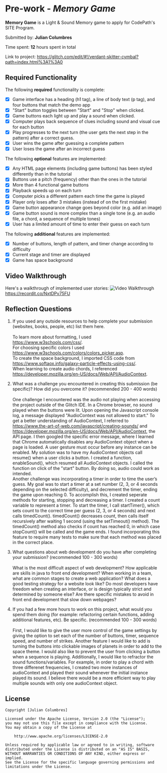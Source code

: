 # Pre-work - *Memory Game*

**Memory Game** is a Light & Sound Memory game to apply for CodePath's SITE Program. 

Submitted by: **Julian Columbres**

Time spent: **12** hours spent in total

Link to project: https://glitch.com/edit/#!/verdant-skitter-cymbal?path=index.html%3A1%3A0

## Required Functionality

The following **required** functionality is complete:

* [x] Game interface has a heading (h1 tag), a line of body text (p tag), and four buttons that match the demo app
* [x] "Start" button toggles between "Start" and "Stop" when clicked. 
* [x] Game buttons each light up and play a sound when clicked. 
* [x] Computer plays back sequence of clues including sound and visual cue for each button
* [x] Play progresses to the next turn (the user gets the next step in the pattern) after a correct guess. 
* [x] User wins the game after guessing a complete pattern
* [x] User loses the game after an incorrect guess

The following **optional** features are implemented:

* [x] Any HTML page elements (including game buttons) has been styled differently than in the tutorial
* [x] Buttons use a pitch (frequency) other than the ones in the tutorial
* [x] More than 4 functional game buttons
* [x] Playback speeds up on each turn
* [x] Computer picks a different pattern each time the game is played
* [x] Player only loses after 3 mistakes (instead of on the first mistake)
* [x] Game button appearance change goes beyond color (e.g. add an image)
* [x] Game button sound is more complex than a single tone (e.g. an audio file, a chord, a sequence of multiple tones)
* [x] User has a limited amount of time to enter their guess on each turn

The following **additional** features are implemented:

* [x] Number of buttons, length of pattern, and timer change according to difficulty
* [x] Current stage and timer are displayed 
* [x] Game has space background

## Video Walkthrough

Here's a walkthrough of implemented user stories:
<img src='https://recordit.co/NxtDPv75FU.gif' title='Video Walkthrough' width='' alt='Video Walkthrough' />
https://recordit.co/NxtDPv75FU



## Reflection Questions
1. If you used any outside resources to help complete your submission (websites, books, people, etc) list them here. <br><br>
To learn more about formatting, I used https://www.w3schools.com/css/. <br>
For choosing specific colors I used https://www.w3schools.com/colors/colors_picker.asp. <br>
To create the space background, I imported CSS code from https://www.softaox.info/galaxy-particle-effects-using-css/. <br>
When learning to create audio chords, I referenced https://developer.mozilla.org/en-US/docs/Web/API/AudioContext. <br>

2. What was a challenge you encountered in creating this submission (be specific)? How did you overcome it? (recommended 200 - 400 words) <br> <br>
One challenge I encountered was the audio not playing when accessing the project outside of the Glitch IDE. In a Chrome browser, no sound played when the buttons were lit. Upon opening the Javascript console log, a message displayed "AudioContext was not allowed to start." To get a better understanding of AudioContext, I referred to https://www.the-art-of-web.com/javascript/creating-sounds/ and https://developer.mozilla.org/en-US/docs/Web/API/AudioContext, the API page. I then googled the specific error message, where I learned that Chrome automatically disables any AudioContext object when a page is loaded. A user gesture must occur before any instance can be enabled. My solution was to have my AudioContext objects call resume() when a user clicks a button. I created a function, enableSound(), which resumed all AudioContext objects. I called the function on click of the "start" button. By doing so, audio could work as intended. <br>
Another challenge was incorporating a timer in order to time the user’s guess. My goal was to start a timer at a set number (2, 3, or 4 seconds depending on the selected difficulty), and decrement the timer, ending the game upon reaching 0. To accomplish this, I created seperate methods for starting, stopping and decreasing a timer. I created a count variable to represent a timer. To start the timer, I call startTimer(), which sets count to the correct time per guess (2, 3, or 4 seconds) and next calls timedCount(). timedCount() decreases count, then calls itself recursively after waiting 1 second (using the setTimeout() method). The timedCount() method also checks if count has reached 0, in which case stopCount() will be called and the game ends. I found incorporating this feature to require many tests to make sure that each method was placed in the correct place. <br>


3. What questions about web development do you have after completing your submission? (recommended 100 - 300 words) <br> <br>
What is the most difficult aspect of web development? How applicable are skills in java to front end development? When working in a team, what are common stages to create a web application? What does a good testing strategy for a website look like? Do most developers have freedom when creating an interface, or is design typically strict and determined by someone else? Are there specific mistakes to avoid in front end development that slow down webpages? <br>


4. If you had a few more hours to work on this project, what would you spend them doing (for example: refactoring certain functions, adding additional features, etc). Be specific. (recommended 100 - 300 words) <br> <br>
First, I would like to give the user more control of the game settings by giving the option to set each of the number of buttons, timer, sequence speed, and number of strikes. Another feature I would like to add is turning the buttons into clickable images of planets in order to add to the space theme. I would also like to prevent the user from clicking a button when a sequence is playing. Additionally, I would like to refractor the sound functions/variables. For example, in order to play a chord with three differenet frequencies, I created two more instances of audioContext and played their sound whenever the initial instance played its sound. I believe there would be a more efficient way to play multiple sounds with only one audioContext object. <br>



## License

    Copyright [Julian Columbres]

    Licensed under the Apache License, Version 2.0 (the "License");
    you may not use this file except in compliance with the License.
    You may obtain a copy of the License at

        http://www.apache.org/licenses/LICENSE-2.0

    Unless required by applicable law or agreed to in writing, software
    distributed under the License is distributed on an "AS IS" BASIS,
    WITHOUT WARRANTIES OR CONDITIONS OF ANY KIND, either express or implied.
    See the License for the specific language governing permissions and
    limitations under the License.
